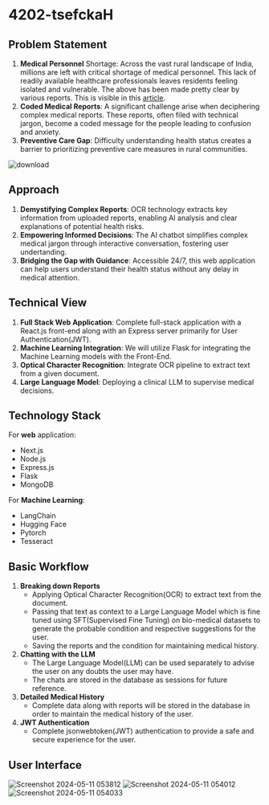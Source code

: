 # 4202-tsefckaH

## Problem Statement
1. **Medical Personnel** Shortage: Across the vast rural landscape of India, millions are left with critical shortage of medical personnel. This lack of readily available healthcare professionals leaves residents feeling isolated and vulnerable. The above has been made pretty clear by various reports. This is visible in this [article](https://www.thelancet.com/journals/lancet/article/PIIS0140-6736(15)01231-3/fulltext#:~:text=In%20community%20health%20centres%2C%20the,of%20high%20rates%20of%20absenteeism.).
2. **Coded Medical Reports**: A significant challenge arise when deciphering complex medical reports. These reports, often filed with technical jargon, become a coded message for the people leading to confusion and anxiety.
3. **Preventive Care Gap**: Difficulty understanding health status creates a barrier to prioritizing preventive care measures in rural communities.

![download](https://github.com/4202-tsefkcaH/Sickbay.ai-Client/assets/118868981/19b095f0-4e0b-441b-95b4-0dae0d005eea)

## Approach
1. **Demystifying Complex Reports**: OCR technology extracts key information from uploaded reports, enabling AI analysis and clear explanations of potential health risks.
2. **Empowering Informed Decisions**: The AI chatbot simplifies complex medical jargon through interactive conversation, fostering user undertanding.
3. **Bridging the Gap with Guidance**: Accessible 24/7, this web application can help users understand their health status without any delay in medical attention.

## Technical View
1. **Full Stack Web Application**: Complete full-stack application with a React.js front-end along with an Express server primarily for User Authentication(JWT).
2. **Machine Learning Integration**: We will utilize Flask for integrating the Machine Learning models with the Front-End.
3. **Optical Character Recognition**: Integrate OCR pipeline to extract text from a given document.
4. **Large Language Model**: Deploying a clinical LLM to supervise medical decisions.

## Technology Stack
For **web** application:
- Next.js
- Node.js
- Express.js
- Flask
- MongoDB

For **Machine Learning**:
- LangChain
- Hugging Face
- Pytorch
- Tesseract

## Basic Workflow
1. **Breaking down Reports**
   - Applying Optical Character Recognition(OCR) to extract text from the document.
   - Passing that text as context to a Large Language Model which is fine tuned using SFT(Supervised Fine Tuning) on bio-medical datasets to generate the probable condition       and respective suggestions for the user.
   - Saving the reports and the condition for maintaining medical history.
2. **Chatting with the LLM**
   - The Large Language Model(LLM) can be used separately to advise the user on any doubts the user may have.
   - The chats are stored in the database as sessions for future reference.
3. **Detailed Medical History**
   - Complete data along with reports will be stored in the database in order to maintain the medical history of the user.
4. **JWT Authentication**
   - Complete jsonwebtoken(JWT) authentication to provide a safe and secure experience for the user.

## User Interface


![Screenshot 2024-05-11 053812](https://github.com/4202-tsefkcaH/Sickbay.ai-Client/assets/118868981/ecccc7e9-9426-46c0-a9f1-f0856cabb626)
![Screenshot 2024-05-11 054012](https://github.com/4202-tsefkcaH/Sickbay.ai-Client/assets/118868981/3d8d4946-41da-4bca-87bd-0da5d2efc304)
![Screenshot 2024-05-11 054033](https://github.com/4202-tsefkcaH/Sickbay.ai-Client/assets/118868981/5e334502-dea3-435d-95a1-bc0e536cfffc)
